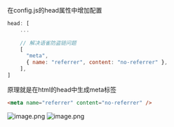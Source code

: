 在config.js的head属性中增加配置
```javascript
head: [
  	...
  
    // 解决语雀防盗链问题
    [
      "meta",
      { name: "referrer", content: "no-referrer" },
    ],
]
```
原理就是在html的head中生成meta标签
```html
<meta name="referrer" content="no-referrer" />
```
![image.png](https://cdn.nlark.com/yuque/0/2021/png/743297/1633274923829-40d639de-612f-46cd-bd79-880d97384fad.png#clientId=u924da62f-a45d-4&from=paste&height=327&id=ueebf4a3e&name=image.png&originHeight=327&originWidth=762&originalType=binary&ratio=1&size=43755&status=done&style=none&taskId=u0a32b2ad-71fd-4a91-8d47-cf4b7805a33&width=762)
![image.png](https://cdn.nlark.com/yuque/0/2021/png/743297/1633274815266-e7cc161f-126b-459a-a1b6-c421d8e4bb48.png#clientId=u924da62f-a45d-4&from=paste&height=593&id=ue5a45a1a&name=image.png&originHeight=593&originWidth=1260&originalType=binary&ratio=1&size=83942&status=done&style=none&taskId=ubb1bda92-ad90-4ff8-b60a-1e5214cb8ff&width=1260)
